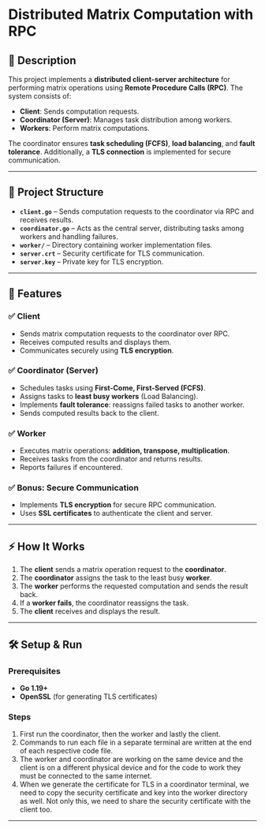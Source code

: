 # Distributed Matrix Computation with RPC

## 📌 Description

This project implements a **distributed client-server architecture** for performing matrix operations using **Remote Procedure Calls (RPC)**. The system consists of:

- **Client**: Sends computation requests.
- **Coordinator (Server)**: Manages task distribution among workers.
- **Workers**: Perform matrix computations.

The coordinator ensures **task scheduling (FCFS)**, **load balancing**, and **fault tolerance**. Additionally, a **TLS connection** is implemented for secure communication.

---

## 📂 Project Structure  
- **`client.go`** – Sends computation requests to the coordinator via RPC and receives results.  
- **`coordinator.go`** – Acts as the central server, distributing tasks among workers and handling failures.  
- **`worker/`** – Directory containing worker implementation files.  
- **`server.crt`** – Security certificate for TLS communication.  
- **`server.key`** – Private key for TLS encryption.  

---

## 🚀 Features

### ✅ Client

- Sends matrix computation requests to the coordinator over RPC.
- Receives computed results and displays them.
- Communicates securely using **TLS encryption**.

### ✅ Coordinator (Server)

- Schedules tasks using **First-Come, First-Served (FCFS)**.
- Assigns tasks to **least busy workers** (Load Balancing).
- Implements **fault tolerance**: reassigns failed tasks to another worker.
- Sends computed results back to the client.

### ✅ Worker

- Executes matrix operations: **addition, transpose, multiplication**.
- Receives tasks from the coordinator and returns results.
- Reports failures if encountered.

### ✅ Bonus: Secure Communication

- Implements **TLS encryption** for secure RPC communication.
- Uses **SSL certificates** to authenticate the client and server.

---

## ⚡ How It Works

1. The **client** sends a matrix operation request to the **coordinator**.
2. The **coordinator** assigns the task to the least busy **worker**.
3. The **worker** performs the requested computation and sends the result back.
4. If a **worker fails**, the coordinator reassigns the task.
5. The **client** receives and displays the result.

---

## 🛠️ Setup & Run

### Prerequisites

- **Go 1.19+**
- **OpenSSL** (for generating TLS certificates)

### Steps

1. First run the coordinator, then the worker and lastly the client.
2. Commands to run each file in a separate terminal are written at the end of each respective code file.
3. The worker and coordinator are working on the same device and the client is on a different physical device and for the code to work they must be connected to the same internet.
4. When we generate the certificate for TLS in a coordinator terminal, we need to copy the security certificate and key into the worker directory as well. Not only this, we need to share the security certificate with the client too.
---



